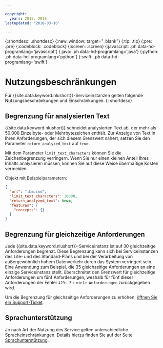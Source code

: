 ```yaml
---

copyright:
  years: 2015, 2018
lastupdated: "2018-03-16"

---
```


{:shortdesc: .shortdesc}
{:new_window: target="_blank"}
{:tip: .tip}
{:pre: .pre}
{:codeblock: .codeblock}
{:screen: .screen}
{:javascript: .ph data-hd-programlang='javascript'}
{:java: .ph data-hd-programlang='java'}
{:python: .ph data-hd-programlang='python'}
{:swift: .ph data-hd-programlang='swift'}

# Nutzungsbeschränkungen

Für {{site.data.keyword.nlushort}}-Serviceinstanzen gelten folgende Nutzungsbeschränkungen und Einschränkungen.
{: shortdesc}

## Begrenzung für analysierten Text

{{site.data.keyword.nlushort}} schneidet analysierten Text ab, der mehr als 50.000 Einzelbyte- oder Mehrbytezeichen enthält. Zur Anzeige von Text in Ihren Anforderungen, der sich diesem Grenzwert nähert, setzen Sie den Parameter `return_analyzed_text` auf `true`.

Mit dem Parameter `limit_text_characters` können Sie die Zeichenbegrenzung verringern. Wenn Sie nur einen kleinen Anteil Ihres Inhalts analysieren müssen, können Sie auf diese Weise übermäßige Kosten vermeiden.

Objekt mit Beispielparametern:
```json
{
  "url": "ibm.com",
  "limit_text_characters": 10000,
  "return_analyzed_text": true,
  "features": {
    "concepts": {}
  }
}
```

## Begrenzung für gleichzeitige Anforderungen

Jede {{site.data.keyword.nlushort}}-Serviceinstanz ist auf 30 gleichzeitige Anforderungen begrenzt. Diese Begrenzung kann sich bei Serviceinstanzen des Lite- und des Standard-Plans und bei der Verarbeitung von außergewöhnlich hohem Datenverkehr durch das System verringert sein. Eine Anwendung zum Beispiel, die 35 gleichzeitige Anforderungen an eine einzige Serviceinstanz stellt, überschreitet den Grenzwert für gleichzeitige Anforderungen um fünf Anforderungen, weshalb für fünf dieser Anforderungen der Fehler `429: Zu viele Anforderungen` zurückgegeben wird.

Um die Begrenzung für gleichzeitige Anforderungen zu erhöhen, [öffnen Sie ein Support-Ticket](https://ibm.biz/ibmcloudsupport).


## Sprachunterstützung

Je nach Art der Nutzung des Service gelten unterschiedliche Spracheinschränkungen. Details hierzu finden Sie auf der Seite [Sprachunterstützung](language-support.html).


